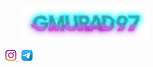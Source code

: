 <h1 align="center">
	<img src="content/logo/logo.png" alt="GMURAD97 LOGO" width="80%">
</h1>
<p align="left">
	<a href="https://instagram.com/murad.gazymagomedov" target="_blank">
		<img src="content/icon/instagram.png" title="Instagram" alt="@murad.gazymagomedov" width="35px">
	</a>  
	<a href="https://t.me/ASProgerHack" target="_blank">
		<img src="content/icon/telegram.png" title="Telegram" alt="@ASProgerHack" width="35px">
	</a>
</p>